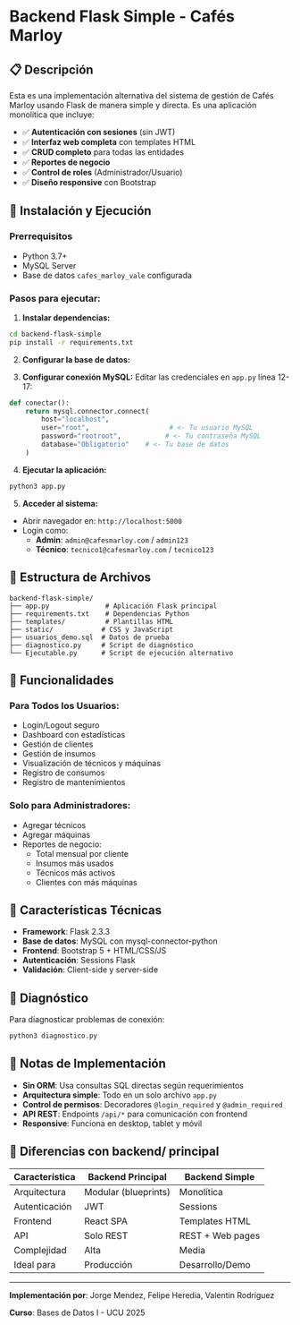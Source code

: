 # Backend Flask Simple - Cafés Marloy

## 📋 Descripción

Esta es una implementación alternativa del sistema de gestión de Cafés Marloy usando Flask de manera simple y directa. Es una aplicación monolítica que incluye:

- ✅ **Autenticación con sesiones** (sin JWT)
- ✅ **Interfaz web completa** con templates HTML
- ✅ **CRUD completo** para todas las entidades
- ✅ **Reportes de negocio**
- ✅ **Control de roles** (Administrador/Usuario)
- ✅ **Diseño responsive** con Bootstrap

## 🚀 Instalación y Ejecución

### Prerrequisitos

- Python 3.7+
- MySQL Server
- Base de datos `cafes_marloy_vale` configurada

### Pasos para ejecutar:

1. **Instalar dependencias:**

```bash
cd backend-flask-simple
pip install -r requirements.txt
```

2. **Configurar la base de datos:**

3. **Configurar conexión MySQL:**
   Editar las credenciales en `app.py` línea 12-17:

```python
def conectar():
    return mysql.connector.connect(
        host="localhost",
        user="root",                    # <- Tu usuario MySQL
        password="rootroot",           # <- Tu contraseña MySQL
        database="Obligatorio"    # <- Tu base de datos
    )
```

4. **Ejecutar la aplicación:**

```bash
python3 app.py
```

5. **Acceder al sistema:**

- Abrir navegador en: `http://localhost:5000`
- Login como:
  - **Admin**: `admin@cafesmarloy.com` / `admin123`
  - **Técnico**: `tecnico1@cafesmarloy.com` / `tecnico123`

## 📁 Estructura de Archivos

```
backend-flask-simple/
├── app.py              # Aplicación Flask principal
├── requirements.txt    # Dependencias Python
├── templates/          # Plantillas HTML
├── static/            # CSS y JavaScript
├── usuarios_demo.sql  # Datos de prueba
├── diagnostico.py     # Script de diagnóstico
└── Ejecutable.py      # Script de ejecución alternativo
```

## 🎯 Funcionalidades

### Para Todos los Usuarios:

- Login/Logout seguro
- Dashboard con estadísticas
- Gestión de clientes
- Gestión de insumos
- Visualización de técnicos y máquinas
- Registro de consumos
- Registro de mantenimientos

### Solo para Administradores:

- Agregar técnicos
- Agregar máquinas
- Reportes de negocio:
  - Total mensual por cliente
  - Insumos más usados
  - Técnicos más activos
  - Clientes con más máquinas

## 🔧 Características Técnicas

- **Framework**: Flask 2.3.3
- **Base de datos**: MySQL con mysql-connector-python
- **Frontend**: Bootstrap 5 + HTML/CSS/JS
- **Autenticación**: Sessions Flask
- **Validación**: Client-side y server-side

## 🚨 Diagnóstico

Para diagnosticar problemas de conexión:

```bash
python3 diagnostico.py
```

## 📝 Notas de Implementación

- **Sin ORM**: Usa consultas SQL directas según requerimientos
- **Arquitectura simple**: Todo en un solo archivo `app.py`
- **Control de permisos**: Decoradores `@login_required` y `@admin_required`
- **API REST**: Endpoints `/api/*` para comunicación con frontend
- **Responsive**: Funciona en desktop, tablet y móvil

## 🔗 Diferencias con backend/ principal

| Característica | Backend Principal    | Backend Simple   |
| -------------- | -------------------- | ---------------- |
| Arquitectura   | Modular (blueprints) | Monolítica       |
| Autenticación  | JWT                  | Sessions         |
| Frontend       | React SPA            | Templates HTML   |
| API            | Solo REST            | REST + Web pages |
| Complejidad    | Alta                 | Media            |
| Ideal para     | Producción           | Desarrollo/Demo  |

---

**Implementación por**: Jorge Mendez, Felipe Heredia, Valentin Rodríguez

**Curso**: Bases de Datos I - UCU 2025
